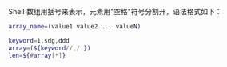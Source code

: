 Shell 数组用括号来表示，元素用"空格"符号分割开，语法格式如下：

```bash
array_name=(value1 value2 ... valueN)

keyword=1,sdg,ddd
array=(${keyword//,/ })
len=${#array[*]}
```